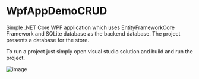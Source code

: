 # WpfAppDemoCRUD

Simple .NET Core WPF application which uses EntityFrameworkCore Framework and SQLite database as the backend database. 
The project presents a database for the store.

To run a project just simply open visual studio solution and build and run the project.


![image](https://user-images.githubusercontent.com/42476893/109962738-d8b79200-7ceb-11eb-9792-c3850b17db3d.png)

